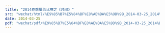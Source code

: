 ```yaml
---
title: "2014春季摄影比赛之《时间》"
src: "wechat/html/%E9%85%B7%E5%84%BF%E8%AE%BA%E5%9D%9B_2014-03-25_2014%E6%98%A5%E5%AD%A3%E6%91%84%E5%BD%B1%E6%AF%94%E8%B5%9B%E4%B9%8B%E3%80%8A%E6%97%B6%E9%97%B4%E3%80%8B.html"
date: 2014-03-25
pdf: "wechat/pdf/%E9%85%B7%E5%84%BF%E8%AE%BA%E5%9D%9B_2014-03-25_2014%E6%98%A5%E5%AD%A3%E6%91%84%E5%BD%B1%E6%AF%94%E8%B5%9B%E4%B9%8B%E3%80%8A%E6%97%B6%E9%97%B4%E3%80%8B.pdf"
---
```


